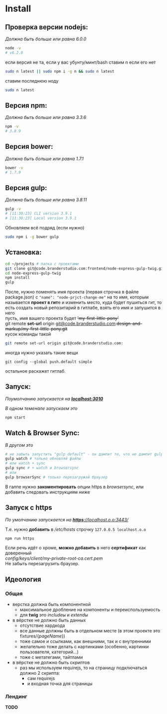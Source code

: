 # Install

## Проверка версии nodejs:
_Должна быть больше или равна 6.0.0_

```bash
node -v 
# v6.2.0
```
если версия не та, если у вас убунту/минт/bash
ставим n если его нет
```bash
sudo n latest || sudo npm i -g n && sudo n latest
```
ставим последнюю ноду
```bash
sudo n latest
```

## Версия npm:
_Должна быть больше или равна 3.3.6_

```bash
npm -v
# 3.8.9
```

## Версия bower:
_Должна быть больше или равна 1.7.1_

```bash
bower -v
# 1.7.9
```

## Версия gulp:
_Должна быть больше или равна 3.8.11_

```bash
gulp -v
# [11:30:23] CLI version 3.9.1
# [11:30:23] Local version 3.9.1
```
Обновляем всё подряд (если нужно)
```bash
sudo npm i -g bower gulp
```

## Установка:

```bash
cd ~/projects # папка с проектами
git clone git@code.branderstudio.com:frontend/node-express-gulp-twig.git # или скачать как архив с гитлаба
cd node-express-gulp-twig
npm install
gulp
```
После, нужно поменять имя проекта (первая строчка в файле package.json) с ```"name": "node-prjct-change-me"``` на
то имя, которым называется **проект в гит**е
и изменить место, куда будет пушиться гит, то есть создать новый репозитарий в гитлабе, взять его имя и запушится в него  
пусть, имя вашего проекта будет ~~'my-first-little-pony'~~  
git remote **set-url** origin git@code.branderstudio.com:~~design-and-markup/my-first-little-pony.git~~  
кусок команды такой
```bash
git remote set-url origin git@code.branderstudio.com:
```
иногда нужно указать такие вещи
```
git config --global push.default simple
```

остальное раскажет гитлаб.

## Запуск:

_Поумолчанию запускается на [**localhost:3010**](http://localhost:3010/)_

*В одном теменале запускаем это*
```bash
npm start
```

## Watch & Browser Sync:

*В другом это*
```bash
# не забыть запустить "gulp default" - он дампит то, что не дампит gulp sync
gulp watch # только обновляй файлы
# или watch + sync
gulp sync # + watch и browsersync
# или
gulp browserSync # только перезагружай браузер
```

В галпе нужно **закоментировать** опции https в *browsersync*, или добавить следовать инструкциям ниже 

## Запуск с https

_По умолчанию запускается на [**https**://localhost.o.o:3443/](https://localhost.o.o:3443/)_

Т.е. нужно **добавить** в */etc/hosts* строчку ```127.0.0.5 localhost.o.o```
```bash
npm run https
```


Если речь идёт о хроме, **можно добавить** в него **сертификат** как доверенный  
*config/keys/client/my-private-root-ca.cert.pem*  
Не забыть перезагрузить браузер.

## Идеология

### Общая
 - верстка должна быть компонентной 
   - максимальное дробление на компоненты и переиспользуемость 
   - для **twig** это *include*ы и *extend*ы
 - в вёрстке не должно быть данных 
   - отсутствие хардкода
   - все данные должны быть в отдельном месте (в этом проекте это fixtures/{*pageName*})
   - тоже самое и ссылками, как внешними, так и с внутренними
   - желательно тоже делать с картинками (особенно, картинки пользователя, категорий...)
   - тоже с метатегами, тайтлами
 - в вёрстке не должно быть скриптов
   - раз мы используем requirejs, то на страницу подключаться должно 2 скрипта:
     - сам requirejs
     - и входная точка для страницы

### Лендинг
 **TODO**